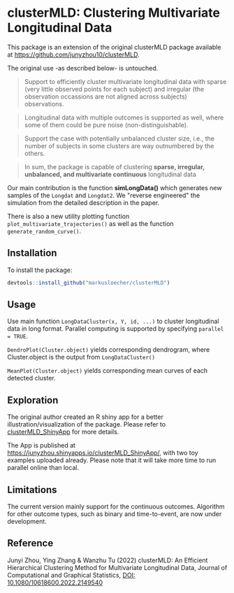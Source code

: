 # clusterMLD: Clustering Multivariate Longitudinal Data

This package is an extension of the original clusterMLD package available at <https://github.com/junyzhou10/clusterMLD>.

The original use -as described below- is untouched.

> Support to efficiently cluster multivariate longitudinal data with sparse (very little observed points for each subject) and irregular (the observation occassions are not aligned across subjects) observations.

> Longitudinal data with multiple outcomes is supported as well, where some of them could be pure noise (non-distinguishable).

> Support the case with potentially unbalanced cluster size, i.e., the number of subjects in some clusters are way outnumbered by the others.

> In sum, the package is capable of clustering **sparse, irregular, unbalanced, and multivariate continuous** longitudinal data

Our main contribution is the function **simLongData()** which generates new samples of the `Longdat` and `Longdat2`. We "reverse engineered" the simulation from the detailed description in the paper.

There is also a new utility plotting function `plot_multivariate_trajectories()` as well as the function `generate_random_curve()`.

## Installation

To install the package:

``` r
devtools::install_github("markusloecher/clusterMLD")
```

## Usage

Use main function `LongDataCluster(x, Y, id, ...)` to cluster longitudinal data in long format. Parallel computing is supported by specifying `parallel = TRUE`.

`DendroPlot(Cluster.object)` yields corresponding dendrogram, where Cluster.object is the output from `LongDataCluster()`

`MeanPlot(Cluster.object)` yields corresponding mean curves of each detected cluster.

## Exploration

The original author created an R shiny app for a better illustration/visualization of the package. Please refer to [clusterMLD_ShinyApp](https://github.com/junyzhou10/clusterMLD_ShinyApp) for more details.

The App is published at <https://junyzhou.shinyapps.io/clusterMLD_ShinyApp/>, with two toy examples uploaded already. Please note that it will take more time to run parallel online than local.

## Limitations

The current version mainly support for the continuous outcomes. Algorithm for other outcome types, such as binary and time-to-event, are now under development.

## Reference

Junyi Zhou, Ying Zhang & Wanzhu Tu (2022) clusterMLD: An Efficient Hierarchical Clustering Method for Multivariate Longitudinal Data, Journal of Computational and Graphical Statistics, [DOI: 10.1080/10618600.2022.2149540](https://www.tandfonline.com/doi/full/10.1080/10618600.2022.2149540)
